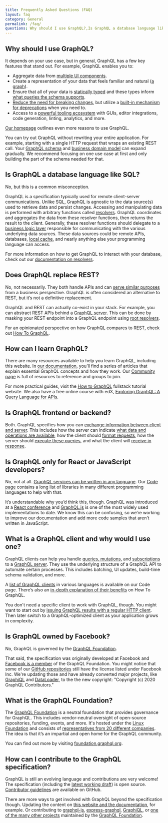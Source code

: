```yaml
---
title: Frequently Asked Questions (FAQ)
layout: faq
category: General
permalink: /faq/
questions: Why should I use GraphQL?,Is GraphQL a database language like SQL?,Does GraphQL replace REST?,How can I learn GraphQL?,Is GraphQL frontend or backend?,Is GraphQL only for React or JavaScript developers?,What is a GraphQL client and why would I use one?,Is GraphQL owned by Facebook?,What is the GraphQL Foundation?,How can I contribute to the GraphQL specification?
---
```


## Why should I use GraphQL?

It depends on your use case, but in general, GraphQL has a few key features that stand out. For example, GraphQL enables you to:

* Aggregate data from [multiple UI components](/learn/queries/#fragments).
* Create a representation of your data that feels familiar and natural ([a graph](/learn/thinking-in-graphs/#it-s-graphs-all-the-way-down)).
* Ensure that all of your data is [statically typed](/learn/schema/) and these types inform [what queries the schema supports](/learn/introspection/).
* [Reduce the need for breaking changes](/learn/best-practices/#versioning), but utilize a [built-in mechanism for deprecations](https://spec.graphql.org/draft/#sec-Deprecation) when you need to.
* Access to a [powerful tooling ecosystem](/code/#tools) with GUIs, editor integrations, code generation, linting, analytics, and more.

[Our homepage](/) outlines even more reasons to use GraphQL.

You can try out GraphQL without rewriting your entire application. For example, starting with a single HTTP request that wraps an existing REST call. Your [GraphQL schema](/learn/thinking-in-graphs/#shared-language) and [business domain model](/learn/thinking-in-graphs/#business-logic-layer) can expand gradually. We recommend focusing on one use case at first and only building the part of the schema needed for that. 

## Is GraphQL a database language like SQL?

No, but this is a common misconception.

GraphQL is a specification typically used for remote client-server communications. Unlike SQL, GraphQL is agnostic to the data source(s) used to retrieve data and persist changes. Accessing and manipulating data is performed with arbitrary functions called [resolvers](/learn/execution/). GraphQL coordinates and aggregates the data from these resolver functions, then returns the result to the client. Generally, these resolver functions should delegate to a [business logic layer](/learn/thinking-in-graphs/#business-logic-layer) responsible for communicating with the various underlying data sources. These data sources could be remote APIs, databases, [local cache](/learn/caching/), and nearly anything else your programming language can access.

For more information on how to get GraphQL to interact with your database, check out our [documentation on resolvers](/learn/execution/#root-fields-resolvers).

## Does GraphQL replace REST?

No, not necessarily. They both handle APIs and can [serve similar purposes](/learn/thinking-in-graphs/#business-logic-layer) from a business perspective. GraphQL is often considered an alternative to REST, but it’s not a definitive replacement.

GraphQL and REST can actually co-exist in your stack. For example, you can abstract REST APIs behind a [GraphQL server](https://www.howtographql.com/advanced/1-server/). This can be done by masking your REST endpoint into a GraphQL endpoint using [root resolvers](/learn/execution/#root-fields-resolvers). 

For an opinionated perspective on how GraphQL compares to REST, check out [How To GraphQL](https://www.howtographql.com/basics/1-graphql-is-the-better-rest/).

## How can I learn GraphQL?

There are many resources available to help you learn GraphQL, including this website. In [our documentation](/learn/), you’ll find a series of articles that explain essential GraphQL concepts and how they work. Our [Community page](/community) is full of resources to reference and groups to join.

For more practical guides, visit the [How to GraphQL](https://www.howtographql.com/) fullstack tutorial website. We also have a free online course with edX, [Exploring GraphQL: A Query Language for APIs](https://www.edx.org/course/exploring-graphql-a-query-language-for-apis). 

## Is GraphQL frontend or backend?

Both. GraphQL specifies how you can [exchange information between client and server](https://www.howtographql.com/basics/3-big-picture/). This includes how the server can indicate [what data and operations are available](/learn/introspection/), how the client should [format requests](/learn/queries/), how the server should [execute these queries](/learn/execution/), and what the client will [receive in response](/learn/serving-over-http/#response).

## Is GraphQL only for React or JavaScript developers?

No, not at all. [GraphQL services can be written in any language](/learn/schema/#type-language). Our [Code page](/code/) contains a long list of libraries in many different programming languages to help with that.

It’s understandable why you’d think this, though. GraphQL was introduced at a [React conference](https://www.youtube.com/watch?v=9sc8Pyc51uU) and [GraphQL.js](/graphql-js/) is one of the most widely used implementations to date. We know this can be confusing, so we’re working to improve our documentation and add more code samples that aren’t written in JavaScript.

## What is a GraphQL client and why would I use one?

GraphQL clients can help you handle [queries, mutations,](/learn/queries/) and [subscriptions](https://spec.graphql.org/draft/#sec-Subscription) to a [GraphQL server](https://www.howtographql.com/advanced/1-server/). They use the underlying structure of a GraphQL API to automate certain processes. This includes batching, UI updates, build-time schema validation, and more.

A [list of GraphQL clients](/code/#graphql-clients) in various languages is available on our Code page. There’s also an [in-depth explanation of their benefits](https://www.howtographql.com/advanced/0-clients/) on How To GraphQL.

You don't need a specific client to work with GraphQL, though. You might want to start out by [issuing GraphQL results with a regular HTTP client](/learn/serving-over-http/). Then later switch to a GraphQL-optimized client as your application grows in complexity.

## Is GraphQL owned by Facebook?

No, GraphQL is governed by the [GraphQL Foundation](#what-is-the-graphql-foundation).

That said, the specification was originally developed at Facebook and [Facebook is a member](https://foundation.graphql.org/members/) of the GraphQL Foundation. You might notice that some of our [GitHub repositories](https://github.com/graphql/) still have the license listed under Facebook Inc. We're updating those and have already converted major projects, like [GraphiQL](https://github.com/graphql/graphiql/blob/main/LICENSE) and [DataLoader](https://github.com/graphql/dataloader/blob/master/LICENSE), to the the new copyright: "Copyright (c) 2020 GraphQL Contributors."

## What is the GraphQL Foundation?

The [GraphQL Foundation](https://foundation.graphql.org/faq/) is a neutral foundation that provides governance for GraphQL. This includes vendor-neutral oversight of open-source repositories, funding, events, and more. It's hosted under the [Linux Foundation](https://www.linuxfoundation.org/) and consists of [representatives from 20 different companies](https://foundation.graphql.org/members/). The idea is that it’s an impartial and open home for the GraphQL community.

You can find out more by visiting [foundation.graphql.org](https://foundation.graphql.org/).

## How can I contribute to the GraphQL specification?

GraphQL is still an evolving language and contributions are very welcome! The specification (including the [latest working draft](https://spec.graphql.org/)) is open source. [Contributor guidelines](https://github.com/graphql/graphql-spec/blob/master/CONTRIBUTING.md) are available on GitHub.

There are more ways to get involved with GraphQL beyond the specification though. Updating the content on [this website and the documentation](https://github.com/graphql/graphql.github.io), for example. Or contributing to [graphql-js](https://github.com/graphql/graphql-js), [express-graphql](https://github.com/graphql/express-graphql), [GraphiQL](https://github.com/graphql/graphiql), or [one of the many other projects](https://github.com/graphql/) maintained by the [GraphQL Foundation](#what-is-the-graphql-foundation). 
